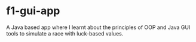 # f1-gui-app
A Java based app where I learnt about the principles of OOP and Java GUI tools to simulate a race with luck-based values.
